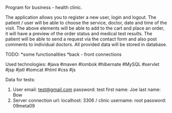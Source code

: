 Program for business - health clinic.

The application allows you to register a new user, login and logout. 
The patient / user will be able to choose the service, doctor, date and time of the visit. 
The above elements will be able to add to the cart and place an order, 
it will have a preview of the order status and medical test results.
The patient will be able to send a request via the contact form and also post comments to individual doctors.
All provided data will be stored in database.

TODO:
*some functionalities
*back - front connections

Used technologies:
#java #maven #lombok #hibernate #MySQL #servlet #jsp #jstl #tomcat #html #css #js

Data for tests:
1. User
        email: test@gmail.com
        password: test
        first name: Joe
        last name: Bow
2. Server connection
       url: localhost: 3306 / clinic
       username: root
       password: 09meta09
